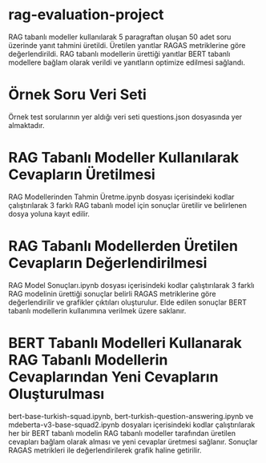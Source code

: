 # rag-evaluation-project
RAG tabanlı modeller kullanılarak 5 paragraftan oluşan 50 adet soru üzerinde yanıt tahmini üretildi. Üretilen yanıtlar RAGAS metriklerine göre değerlendirildi. RAG tabanlı modellerin ürettiği yanıtlar BERT tabanlı modellere bağlam olarak verildi ve yanıtların optimize edilmesi sağlandı.

# Örnek Soru Veri Seti
Örnek test sorularının yer aldığı veri seti questions.json dosyasında yer almaktadır.

# RAG Tabanlı Modeller Kullanılarak Cevapların Üretilmesi
RAG Modellerinden Tahmin Üretme.ipynb dosyası içerisindeki kodlar çalıştırılarak 3 farklı RAG tabanlı model için sonuçlar üretilir ve belirlenen dosya yoluna kayıt edilir.

# RAG Tabanlı Modellerden Üretilen Cevapların Değerlendirilmesi
RAG Model Sonuçları.ipynb dosyası içerisindeki kodlar çalıştırılarak 3 farklı RAG modelinin ürettiği sonuçlar belirli RAGAS metriklerine göre değerlendirilir ve grafikler çıktıları oluşturulur. Elde edilen sonuçlar BERT tabanlı modellerin kullanımına verilmek üzere saklanır.

# BERT Tabanlı Modelleri Kullanarak RAG Tabanlı Modellerin Cevaplarından Yeni Cevapların Oluşturulması
bert-base-turkish-squad.ipynb, bert-turkish-question-answering.ipynb ve mdeberta-v3-base-squad2.ipynb dosyaları içerisindeki kodlar çalıştırılarak her bir BERT tabanlı modelin RAG tabanlı modeller tarafından üretilen cevapları bağlam olarak alması ve yeni cevaplar üretmesi sağlanır. Sonuçlar RAGAS metrikleri ile değerlendirilerek grafik haline getirilir.
